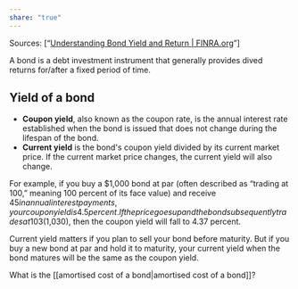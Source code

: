 ```yaml
---
share: "true"
---
```

Sources: [“[Understanding Bond Yield and Return | FINRA.org](https://www.finra.org/investors/insights/bond-yield-return)”]

A bond is a debt investment instrument that generally provides dived returns for/after a fixed period of time. 

## Yield of a bond
-   **Coupon yield**, also known as the coupon rate, is the annual interest rate established when the bond is issued that does not change during the lifespan of the bond.
-   **Current yield** is the bond's coupon yield divided by its current market price. If the current market price changes, the current yield will also change.

For example, if you buy a $1,000 bond at par (often described as “trading at 100,” meaning 100 percent of its face value) and receive $45 in annual interest payments, your coupon yield is 4.5 percent. If the price goes up and the bond subsequently trades at 103 ($1,030), then the coupon yield will fall to 4.37 percent.

Current yield matters if you plan to sell your bond before maturity. But if you buy a new bond at par and hold it to maturity, your current yield when the bond matures will be the same as the coupon yield.



What is the [[amortised cost of a bond|amortised cost of a bond]]?

